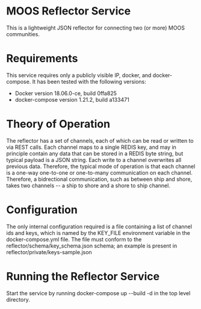 # MOOS Reflector Service
This is a lightweight JSON reflector for connecting two (or more) MOOS communities.

# Requirements
This service requires only a publicly visible IP, docker, and docker-compose. It has been tested with the following versions:
* Docker version 18.06.0-ce, build 0ffa825
* docker-compose version 1.21.2, build a133471

# Theory of Operation
The reflector has a set of channels, each of which can be read or written to via REST calls. Each channel maps to a single REDIS key, and may in principle contain any data that can be stored in a REDIS byte string, but typical payload is a JSON string. Each write to a channel overwrites all previous data. Therefore, the typical mode of operation is that each channel is a one-way one-to-one or one-to-many communication on each channel. Therefore, a bidrectional communication, such as between ship and shore, takes two channels -- a ship to shore and a shore to ship channel.

# Configuration
The only internal configuration required is a file containing a list of channel ids and keys, which is named by the KEY_FILE environment variable in the docker-compose.yml file. The file must conform to the reflector/schema/key_schema.json schema; an example is present in reflector/private/keys-sample.json

# Running the Reflector Service
Start the service by running docker-compose up --build -d in the top level directory.

